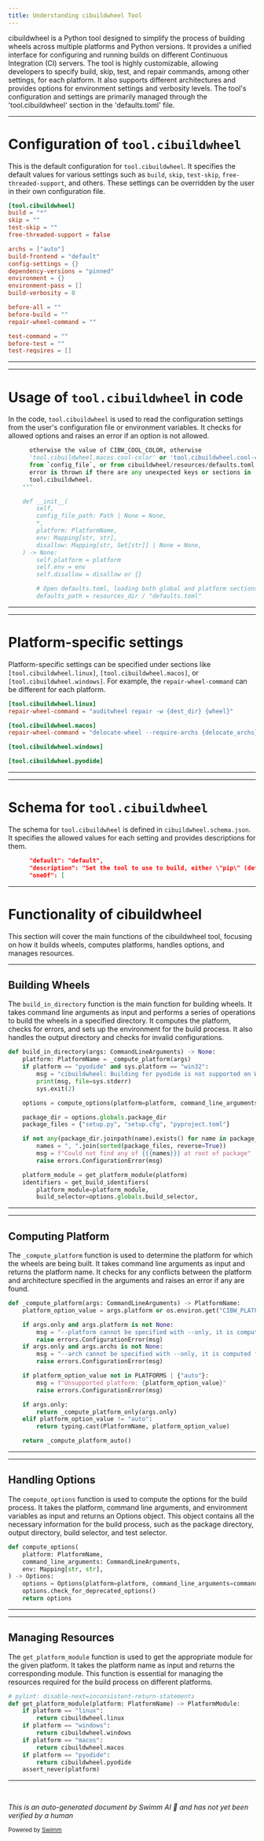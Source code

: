```yaml
---
title: Understanding cibuildwheel Tool
---
```

cibuildwheel is a Python tool designed to simplify the process of building wheels across multiple platforms and Python versions. It provides a unified interface for configuring and running builds on different Continuous Integration (CI) servers. The tool is highly customizable, allowing developers to specify build, skip, test, and repair commands, among other settings, for each platform. It also supports different architectures and provides options for environment settings and verbosity levels. The tool's configuration and settings are primarily managed through the 'tool.cibuildwheel' section in the 'defaults.toml' file.

<SwmSnippet path="/cibuildwheel/resources/defaults.toml" line="1">

---

# Configuration of `tool.cibuildwheel`

This is the default configuration for `tool.cibuildwheel`. It specifies the default values for various settings such as `build`, `skip`, `test-skip`, `free-threaded-support`, and others. These settings can be overridden by the user in their own configuration file.

```toml
[tool.cibuildwheel]
build = "*"
skip = ""
test-skip = ""
free-threaded-support = false

archs = ["auto"]
build-frontend = "default"
config-settings = {}
dependency-versions = "pinned"
environment = {}
environment-pass = []
build-verbosity = 0

before-all = ""
before-build = ""
repair-wheel-command = ""

test-command = ""
before-test = ""
test-requires = []
```

---

</SwmSnippet>

<SwmSnippet path="/cibuildwheel/options.py" line="278">

---

# Usage of `tool.cibuildwheel` in code

In the code, `tool.cibuildwheel` is used to read the configuration settings from the user's configuration file or environment variables. It checks for allowed options and raises an error if an option is not allowed.

```python
      otherwise the value of CIBW_COOL_COLOR, otherwise
      'tool.cibuildwheel.macos.cool-color' or 'tool.cibuildwheel.cool-color'
      from `config_file`, or from cibuildwheel/resources/defaults.toml. An
      error is thrown if there are any unexpected keys or sections in
      tool.cibuildwheel.
    """

    def __init__(
        self,
        config_file_path: Path | None = None,
        *,
        platform: PlatformName,
        env: Mapping[str, str],
        disallow: Mapping[str, Set[str]] | None = None,
    ) -> None:
        self.platform = platform
        self.env = env
        self.disallow = disallow or {}

        # Open defaults.toml, loading both global and platform sections
        defaults_path = resources_dir / "defaults.toml"
```

---

</SwmSnippet>

<SwmSnippet path="/cibuildwheel/resources/defaults.toml" line="42">

---

# Platform-specific settings

Platform-specific settings can be specified under sections like `[tool.cibuildwheel.linux]`, `[tool.cibuildwheel.macos]`, or `[tool.cibuildwheel.windows]`. For example, the `repair-wheel-command` can be different for each platform.

```toml
[tool.cibuildwheel.linux]
repair-wheel-command = "auditwheel repair -w {dest_dir} {wheel}"

[tool.cibuildwheel.macos]
repair-wheel-command = "delocate-wheel --require-archs {delocate_archs} -w {dest_dir} -v {wheel}"

[tool.cibuildwheel.windows]

[tool.cibuildwheel.pyodide]
```

---

</SwmSnippet>

<SwmSnippet path="/cibuildwheel/resources/cibuildwheel.schema.json" line="98">

---

# Schema for `tool.cibuildwheel`

The schema for `tool.cibuildwheel` is defined in `cibuildwheel.schema.json`. It specifies the allowed values for each setting and provides descriptions for them.

```json
      "default": "default",
      "description": "Set the tool to use to build, either \"pip\" (default for now), \"build\", or \"build[uv]\"",
      "oneOf": [
```

---

</SwmSnippet>

# Functionality of cibuildwheel

This section will cover the main functions of the cibuildwheel tool, focusing on how it builds wheels, computes platforms, handles options, and manages resources.

<SwmSnippet path="/cibuildwheel/__main__.py" line="287">

---

## Building Wheels

The `build_in_directory` function is the main function for building wheels. It takes command line arguments as input and performs a series of operations to build the wheels in a specified directory. It computes the platform, checks for errors, and sets up the environment for the build process. It also handles the output directory and checks for invalid configurations.

```python
def build_in_directory(args: CommandLineArguments) -> None:
    platform: PlatformName = _compute_platform(args)
    if platform == "pyodide" and sys.platform == "win32":
        msg = "cibuildwheel: Building for pyodide is not supported on Windows"
        print(msg, file=sys.stderr)
        sys.exit(2)

    options = compute_options(platform=platform, command_line_arguments=args, env=os.environ)

    package_dir = options.globals.package_dir
    package_files = {"setup.py", "setup.cfg", "pyproject.toml"}

    if not any(package_dir.joinpath(name).exists() for name in package_files):
        names = ", ".join(sorted(package_files, reverse=True))
        msg = f"Could not find any of {{{names}}} at root of package"
        raise errors.ConfigurationError(msg)

    platform_module = get_platform_module(platform)
    identifiers = get_build_identifiers(
        platform_module=platform_module,
        build_selector=options.globals.build_selector,
```

---

</SwmSnippet>

<SwmSnippet path="/cibuildwheel/__main__.py" line="242">

---

## Computing Platform

The `_compute_platform` function is used to determine the platform for which the wheels are being built. It takes command line arguments as input and returns the platform name. It checks for any conflicts between the platform and architecture specified in the arguments and raises an error if any are found.

```python
def _compute_platform(args: CommandLineArguments) -> PlatformName:
    platform_option_value = args.platform or os.environ.get("CIBW_PLATFORM", "auto")

    if args.only and args.platform is not None:
        msg = "--platform cannot be specified with --only, it is computed from --only"
        raise errors.ConfigurationError(msg)
    if args.only and args.archs is not None:
        msg = "--arch cannot be specified with --only, it is computed from --only"
        raise errors.ConfigurationError(msg)

    if platform_option_value not in PLATFORMS | {"auto"}:
        msg = f"Unsupported platform: {platform_option_value}"
        raise errors.ConfigurationError(msg)

    if args.only:
        return _compute_platform_only(args.only)
    elif platform_option_value != "auto":
        return typing.cast(PlatformName, platform_option_value)

    return _compute_platform_auto()
```

---

</SwmSnippet>

<SwmSnippet path="/cibuildwheel/options.py" line="832">

---

## Handling Options

The `compute_options` function is used to compute the options for the build process. It takes the platform, command line arguments, and environment variables as input and returns an Options object. This object contains all the necessary information for the build process, such as the package directory, output directory, build selector, and test selector.

```python
def compute_options(
    platform: PlatformName,
    command_line_arguments: CommandLineArguments,
    env: Mapping[str, str],
) -> Options:
    options = Options(platform=platform, command_line_arguments=command_line_arguments, env=env)
    options.check_for_deprecated_options()
    return options
```

---

</SwmSnippet>

<SwmSnippet path="/cibuildwheel/__main__.py" line="274">

---

## Managing Resources

The `get_platform_module` function is used to get the appropriate module for the given platform. It takes the platform name as input and returns the corresponding module. This function is essential for managing the resources required for the build process on different platforms.

```python
# pylint: disable-next=inconsistent-return-statements
def get_platform_module(platform: PlatformName) -> PlatformModule:
    if platform == "linux":
        return cibuildwheel.linux
    if platform == "windows":
        return cibuildwheel.windows
    if platform == "macos":
        return cibuildwheel.macos
    if platform == "pyodide":
        return cibuildwheel.pyodide
    assert_never(platform)
```

---

</SwmSnippet>

&nbsp;

*This is an auto-generated document by Swimm AI 🌊 and has not yet been verified by a human*

<SwmMeta version="3.0.0" repo-id="Z2l0aHViJTNBJTNBY2lidWlsZHdoZWVsJTNBJTNBZ2lsYWRuYXZvdA==" repo-name="cibuildwheel" doc-type="overview"><sup>Powered by [Swimm](/)</sup></SwmMeta>
